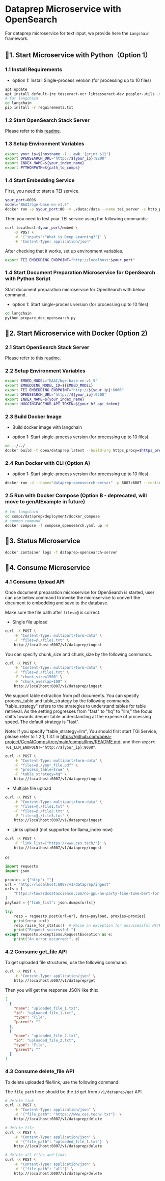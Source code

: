 # Dataprep Microservice with OpenSearch

For dataprep microservice for text input, we provide here the `Langchain` framework.

## 🚀1. Start Microservice with Python（Option 1）

### 1.1 Install Requirements

- option 1: Install Single-process version (for processing up to 10 files)

```bash
apt update
apt install default-jre tesseract-ocr libtesseract-dev poppler-utils -y
# for langchain
cd langchain
pip install -r requirements.txt
```

### 1.2 Start OpenSearch Stack Server

Please refer to this [readme](../../third_parties/opensearch/src/README.md).

### 1.3 Setup Environment Variables

```bash
export your_ip=$(hostname -I | awk '{print $1}')
export OPENSEARCH_URL="http://${your_ip}:9200"
export INDEX_NAME=${your_index_name}
export PYTHONPATH=${path_to_comps}
```

### 1.4 Start Embedding Service

First, you need to start a TEI service.

```bash
your_port=6006
model="BAAI/bge-base-en-v1.5"
docker run -p $your_port:80 -v ./data:/data --name tei_server -e http_proxy=$http_proxy -e https_proxy=$https_proxy --pull always ghcr.io/huggingface/text-embeddings-inference:cpu-1.5 --model-id $model
```

Then you need to test your TEI service using the following commands:

```bash
curl localhost:$your_port/embed \
    -X POST \
    -d '{"inputs":"What is Deep Learning?"}' \
    -H 'Content-Type: application/json'
```

After checking that it works, set up environment variables.

```bash
export TEI_EMBEDDING_ENDPOINT="http://localhost:$your_port"
```

### 1.4 Start Document Preparation Microservice for OpenSearch with Python Script

Start document preparation microservice for OpenSearch with below command.

- option 1: Start single-process version (for processing up to 10 files)

```bash
cd langchain
python prepare_doc_opensearch.py
```

## 🚀2. Start Microservice with Docker (Option 2)

### 2.1 Start OpenSearch Stack Server

Please refer to this [readme](../../third_parties/opensearch/src/README.md).

### 2.2 Setup Environment Variables

```bash
export EMBED_MODEL="BAAI/bge-base-en-v1.5"
export EMBEDDING_MODEL_ID=${EMBED_MODEL}
export TEI_EMBEDDING_ENDPOINT="http://${your_ip}:6006"
export OPENSEARCH_URL="http://${your_ip}:9200"
export INDEX_NAME=${your_index_name}
export HUGGINGFACEHUB_API_TOKEN=${your_hf_api_token}
```

### 2.3 Build Docker Image

- Build docker image with langchain

- option 1: Start single-process version (for processing up to 10 files)

```bash
cd ../../
docker build -t opea/dataprep:latest --build-arg https_proxy=$https_proxy --build-arg http_proxy=$http_proxy -f comps/dataprep/src/Dockerfile .
```

### 2.4 Run Docker with CLI (Option A)

- option 1: Start single-process version (for processing up to 10 files)

```bash
docker run -d --name="dataprep-opensearch-server" -p 6007:6007 --runtime=runc --ipc=host -e http_proxy=$http_proxy -e https_proxy=$https_proxy -e OPENSEARCH_URL=$OPENSEARCH_URL -e INDEX_NAME=$INDEX_NAME -e EMBED_MODEL=${EMBED_MODEL} -e TEI_EMBEDDING_ENDPOINT=$TEI_EMBEDDING_ENDPOINT -e HUGGINGFACEHUB_API_TOKEN=$HUGGINGFACEHUB_API_TOKEN -e DATAPREP_COMPONENT_NAME="OPEA_DATAPREP_OPENSEARCH" opea/dataprep:latest
```

### 2.5 Run with Docker Compose (Option B - deprecated, will move to genAIExample in future)

```bash
# for langchain
cd comps/dataprep/deployment/docker_compose
# common command
docker compose -f compose_opensearch.yaml up -d
```

## 🚀3. Status Microservice

```bash
docker container logs -f dataprep-opensearch-server
```

## 🚀4. Consume Microservice

### 4.1 Consume Upload API

Once document preparation microservice for OpenSearch is started, user can use below command to invoke the microservice to convert the document to embedding and save to the database.

Make sure the file path after `files=@` is correct.

- Single file upload

```bash
curl -X POST \
    -H "Content-Type: multipart/form-data" \
    -F "files=@./file1.txt" \
    http://localhost:6007/v1/dataprep/ingest
```

You can specify chunk_size and chunk_size by the following commands.

```bash
curl -X POST \
    -H "Content-Type: multipart/form-data" \
    -F "files=@./file1.txt" \
    -F "chunk_size=1500" \
    -F "chunk_overlap=100" \
    http://localhost:6007/v1/dataprep/ingest
```

We support table extraction from pdf documents. You can specify process_table and table_strategy by the following commands. "table_strategy" refers to the strategies to understand tables for table retrieval. As the setting progresses from "fast" to "hq" to "llm," the focus shifts towards deeper table understanding at the expense of processing speed. The default strategy is "fast".

Note: If you specify "table_strategy=llm", You should first start TGI Service, please refer to 1.2.1, 1.3.1 in https://github.com/opea-project/GenAIComps/tree/main/comps/llms/README.md, and then `export TGI_LLM_ENDPOINT="http://${your_ip}:8008"`.

```bash
curl -X POST \
    -H "Content-Type: multipart/form-data" \
    -F "files=@./your_file.pdf" \
    -F "process_table=true" \
    -F "table_strategy=hq" \
    http://localhost:6007/v1/dataprep/ingest
```

- Multiple file upload

```bash
curl -X POST \
    -H "Content-Type: multipart/form-data" \
    -F "files=@./file1.txt" \
    -F "files=@./file2.txt" \
    -F "files=@./file3.txt" \
    http://localhost:6007/v1/dataprep/ingest
```

- Links upload (not supported for llama_index now)

```bash
curl -X POST \
    -F 'link_list=["https://www.ces.tech/"]' \
    http://localhost:6007/v1/dataprep/ingest
```

or

```python
import requests
import json

proxies = {"http": ""}
url = "http://localhost:6007/v1/dataprep/ingest"
urls = [
    "https://towardsdatascience.com/no-gpu-no-party-fine-tune-bert-for-sentiment-analysis-with-vertex-ai-custom-jobs-d8fc410e908b?source=rss----7f60cf5620c9---4"
]
payload = {"link_list": json.dumps(urls)}

try:
    resp = requests.post(url=url, data=payload, proxies=proxies)
    print(resp.text)
    resp.raise_for_status()  # Raise an exception for unsuccessful HTTP status codes
    print("Request successful!")
except requests.exceptions.RequestException as e:
    print("An error occurred:", e)
```

### 4.2 Consume get_file API

To get uploaded file structures, use the following command:

```bash
curl -X POST \
    -H "Content-Type: application/json" \
    http://localhost:6007/v1/dataprep/get
```

Then you will get the response JSON like this:

```json
[
  {
    "name": "uploaded_file_1.txt",
    "id": "uploaded_file_1.txt",
    "type": "File",
    "parent": ""
  },
  {
    "name": "uploaded_file_2.txt",
    "id": "uploaded_file_2.txt",
    "type": "File",
    "parent": ""
  }
]
```

### 4.3 Consume delete_file API

To delete uploaded file/link, use the following command.

The `file_path` here should be the `id` get from `/v1/dataprep/get` API.

```bash
# delete link
curl -X POST \
    -H "Content-Type: application/json" \
    -d '{"file_path": "https://www.ces.tech/.txt"}' \
    http://localhost:6007/v1/dataprep/delete

# delete file
curl -X POST \
    -H "Content-Type: application/json" \
    -d '{"file_path": "uploaded_file_1.txt"}' \
    http://localhost:6007/v1/dataprep/delete

# delete all files and links
curl -X POST \
    -H "Content-Type: application/json" \
    -d '{"file_path": "all"}' \
    http://localhost:6007/v1/dataprep/delete
```
